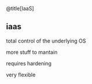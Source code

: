 @title[IaaS]
## iaas
<p class="fragment text-left text-07">total control of the underlying OS</p>
<p class="fragment text-left text-07">more stuff to mantain</p>
<p class="fragment text-left text-07">requires hardening</p>
<p class="fragment text-left text-07">very flexible</p>
